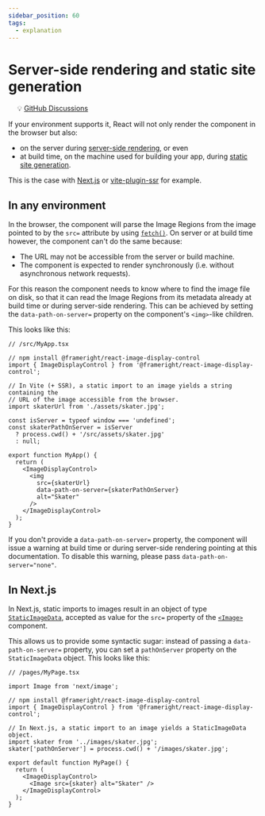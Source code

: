 ```yaml
---
sidebar_position: 60
tags:
  - explanation
---
```


# Server-side rendering and static site generation

&emsp; :bulb: [GitHub Discussions](https://github.com/Frameright/react-image-display-control/discussions)

If your environment supports it, React will not only render the component in the
browser but also:

- on the server during
  [server-side rendering](https://nextjs.org/docs/pages/building-your-application/rendering/server-side-rendering),
  or even
- at build time, on the machine used for building your app, during
  [static site generation](https://nextjs.org/docs/pages/building-your-application/rendering/static-site-generation).

This is the case with [Next.js](https://nextjs.org/) or
[vite-plugin-ssr](https://vite-plugin-ssr.com/) for example.

## In any environment

In the browser, the component will parse the Image Regions from the image
pointed to by the `src=` attribute by using
[`fetch()`](https://developer.mozilla.org/en-US/docs/Web/API/fetch). On server
or at build time however, the component can't do the same because:

- The URL may not be accessible from the server or build machine.
- The component is expected to render synchronously (i.e. without asynchronous
  network requests).

For this reason the component needs to know where to find the image file on
disk, so that it can read the Image Regions from its metadata already at
build time or during server-side rendering. This can be achieved by setting
the `data-path-on-server=` property on the component's `<img>`-like children.

This looks like this:

```tsx
// /src/MyApp.tsx

// npm install @frameright/react-image-display-control
import { ImageDisplayControl } from '@frameright/react-image-display-control';

// In Vite (+ SSR), a static import to an image yields a string containing the
// URL of the image accessible from the browser.
import skaterUrl from './assets/skater.jpg';

const isServer = typeof window === 'undefined';
const skaterPathOnServer = isServer
  ? process.cwd() + '/src/assets/skater.jpg'
  : null;

export function MyApp() {
  return (
    <ImageDisplayControl>
      <img
        src={skaterUrl}
        data-path-on-server={skaterPathOnServer}
        alt="Skater"
      />
    </ImageDisplayControl>
  );
}
```

If you don't provide a `data-path-on-server=` property, the component will issue
a warning at build time or during server-side rendering pointing at this
documentation. To disable this warning, please pass
`data-path-on-server="none"`.

## In Next.js

In Next.js, static imports to images result in an object of type
[`StaticImageData`](https://github.com/vercel/next.js/blob/canary/packages/next/src/client/image.tsx#L62),
accepted as value for the `src=` property of the
[`<Image>`](https://nextjs.org/docs/api-reference/next/image) component.

This allows us to provide some syntactic sugar: instead of passing a
`data-path-on-server=` property, you can set a `pathOnServer` property on the
`StaticImageData` object. This looks like this:

```tsx
// /pages/MyPage.tsx

import Image from 'next/image';

// npm install @frameright/react-image-display-control
import { ImageDisplayControl } from '@frameright/react-image-display-control';

// In Next.js, a static import to an image yields a StaticImageData object.
import skater from '../images/skater.jpg';
skater['pathOnServer'] = process.cwd() + '/images/skater.jpg';

export default function MyPage() {
  return (
    <ImageDisplayControl>
      <Image src={skater} alt="Skater" />
    </ImageDisplayControl>
  );
}
```

